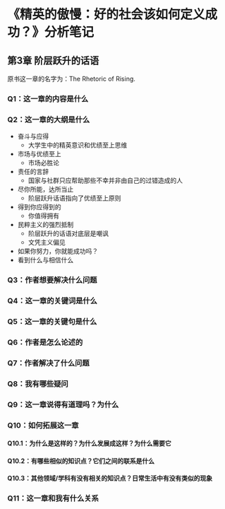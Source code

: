 # 《精英的傲慢：好的社会该如何定义成功？》分析笔记

## 第3章 阶层跃升的话语

原书这一章的名字为：The Rhetoric of Rising.

### Q1：这一章的内容是什么

### Q2：这一章的大纲是什么

- 奋斗与应得
  - 大学生中的精英意识和优绩至上思维
- 市场与优绩至上
  - 市场必胜论
- 责任的言辞
  - 国家与社群只应帮助那些不幸并非由自己的过错造成的人
- 尽你所能，达所当止
  - 阶层跃升话语指向了优绩至上原则
- 得到你应得到的
  - 你值得拥有
- 民粹主义的强烈抵制
  - 阶层跃升的话语对底层是嘲讽
  - 文凭主义偏见
- 如果你努力，你就能成功吗？
- 看到什么与相信什么

### Q3：作者想要解决什么问题

### Q4：这一章的关键词是什么

### Q5：这一章的关键句是什么

### Q6：作者是怎么论述的

### Q7：作者解决了什么问题

### Q8：我有哪些疑问

### Q9：这一章说得有道理吗？为什么

### Q10：如何拓展这一章

#### Q10.1：为什么是这样的？为什么发展成这样？为什么需要它

#### Q10.2：有哪些相似的知识点？它们之间的联系是什么

#### Q10.3：其他领域/学科有没有相关的知识点？日常生活中有没有类似的现象

### Q11：这一章和我有什么关系

